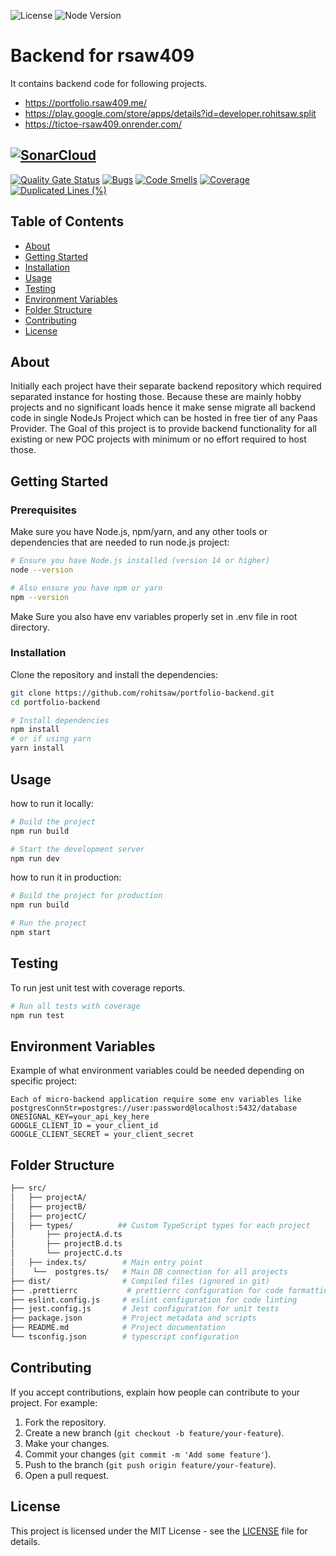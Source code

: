 ![License](https://img.shields.io/badge/license-MIT-blue)
![Node Version](https://img.shields.io/badge/node-%3E%3D14-brightgreen)

# Backend for rsaw409

It contains backend code for following projects.
- https://portfolio.rsaw409.me/
- https://play.google.com/store/apps/details?id=developer.rohitsaw.split
- https://tictoe-rsaw409.onrender.com/  






## [![SonarCloud](https://sonarcloud.io/images/project_badges/sonarcloud-white.svg)](https://sonarcloud.io/summary/new_code?id=rohitsaw_portfolio-backend)

[![Quality Gate Status](https://sonarcloud.io/api/project_badges/measure?project=rohitsaw_portfolio-backend&metric=alert_status)](https://sonarcloud.io/summary/new_code?id=rohitsaw_portfolio-backend)
[![Bugs](https://sonarcloud.io/api/project_badges/measure?project=rohitsaw_portfolio-backend&metric=bugs)](https://sonarcloud.io/summary/new_code?id=rohitsaw_portfolio-backend)
[![Code Smells](https://sonarcloud.io/api/project_badges/measure?project=rohitsaw_portfolio-backend&metric=code_smells)](https://sonarcloud.io/summary/new_code?id=rohitsaw_portfolio-backend)
[![Coverage](https://sonarcloud.io/api/project_badges/measure?project=rohitsaw_portfolio-backend&metric=coverage)](https://sonarcloud.io/summary/new_code?id=rohitsaw_portfolio-backend)
[![Duplicated Lines (%)](https://sonarcloud.io/api/project_badges/measure?project=rohitsaw_portfolio-backend&metric=duplicated_lines_density)](https://sonarcloud.io/summary/new_code?id=rohitsaw_portfolio-backend)


## Table of Contents

- [About](#about)
- [Getting Started](#getting-started)
- [Installation](#installation)
- [Usage](#usage)
- [Testing](#testing)
- [Environment Variables](#environment-variables)
- [Folder Structure](#folder-structure)
- [Contributing](#contributing)
- [License](#license)

## About
Initially each project have their separate backend repository which required separated instance for hosting those. Because these are mainly hobby projects and no significant loads hence it make sense migrate all backend code in single NodeJs Project which can be hosted in free tier of any Paas Provider.
The Goal of this project is to provide backend functionality for all existing or new POC projects with minimum or no effort required to host those.

## Getting Started

### Prerequisites

Make sure you have Node.js, npm/yarn, and any other tools or dependencies that are needed to run node.js project:

```bash
# Ensure you have Node.js installed (version 14 or higher)
node --version

# Also ensure you have npm or yarn
npm --version
```

Make Sure you also have env variables properly set in .env file in root directory.

### Installation

Clone the repository and install the dependencies:

```bash
git clone https://github.com/rohitsaw/portfolio-backend.git
cd portfolio-backend

# Install dependencies
npm install
# or if using yarn
yarn install
```

## Usage

how to run it locally:

```bash
# Build the project 
npm run build

# Start the development server
npm run dev
```

how to run it in production:

```bash
# Build the project for production
npm run build

# Run the project
npm start
```

## Testing

To run jest unit test with coverage reports.

```bash
# Run all tests with coverage
npm run test

```

## Environment Variables

Example of what environment variables could be needed depending on specific project:

```text
Each of micro-backend application require some env variables like
postgresConnStr=postgres://user:password@localhost:5432/database
ONESIGNAL_KEY=your_api_key_here
GOOGLE_CLIENT_ID = your_client_id
GOOGLE_CLIENT_SECRET = your_client_secret

```

## Folder Structure

```bash
├── src/                 
│   ├── projectA/   
│   ├── projectB/   
│   ├── projectC/     
│   ├── types/          ## Custom TypeScript types for each project
│       ├── projectA.d.ts 
│       ├── projectB.d.ts
│       └── projectC.d.ts
│   ├── index.ts/        # Main entry point
│    └──  postgres.ts/   # Main DB connection for all projects
├── dist/                # Compiled files (ignored in git)
├── .prettierrc           # prettierrc configuration for code formatting
├── eslint.config.js     # eslint configuration for code linting
├── jest.config.js       # Jest configuration for unit tests
├── package.json         # Project metadata and scripts
├── README.md            # Project documentation
└── tsconfig.json        # typescript configuration
```

## Contributing

If you accept contributions, explain how people can contribute to your project. For example:

1. Fork the repository.
2. Create a new branch (`git checkout -b feature/your-feature`).
3. Make your changes.
4. Commit your changes (`git commit -m 'Add some feature'`).
5. Push to the branch (`git push origin feature/your-feature`).
6. Open a pull request.

## License

This project is licensed under the MIT License - see the [LICENSE](LICENSE) file for details.
